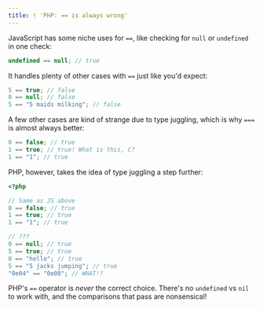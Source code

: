 ```yaml
---
title: ! 'PHP: == is always wrong'
---
```


JavaScript has some niche uses for `==`, like checking for `null` or `undefined` in one check:

```js
undefined == null; // true
```

It handles plenty of other cases with `==` just like you'd expect:

```js
5 == true; // false
0 == null; // false
5 == "5 maids milking"; // false
```

A few other cases are kind of strange due to type juggling, which is why `===` is almost always better:

```js
0 == false; // true
1 == true; // true! What is this, C?
1 == "1"; // true
```

PHP, however, takes the idea of type juggling a step further:

```php
<?php

// Same as JS above
0 == false; // true
1 == true; // true
1 == "1"; // true

// ???
0 == null; // true
5 == true; // true
0 == "hello"; // true
5 == "5 jacks jumping"; // true
"0e04" == "0e08"; // WHAT!?
```

PHP's `==` operator is *never* the correct choice. There's no `undefined` vs `nil` to work with, and the comparisons that pass are nonsensical!
